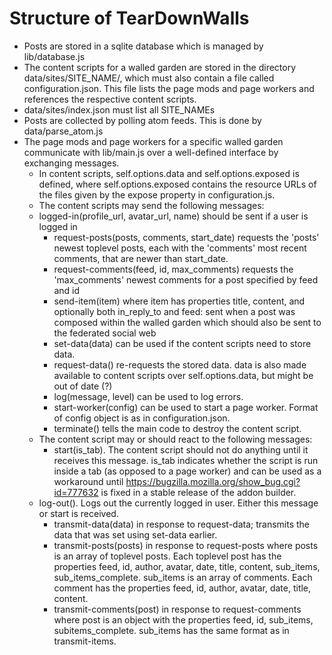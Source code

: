 Structure of TearDownWalls
==========================

* Posts are stored in a sqlite database which is managed by lib/database.js
* The content scripts for a walled garden are stored in the directory data/sites/SITE_NAME/, which must also contain a file called configuration.json. This file lists the page mods and page workers and references the respective content scripts.
* data/sites/index.json must list all SITE_NAMEs
* Posts are collected by polling atom feeds. This is done by data/parse_atom.js
* The page mods and page workers for a specific walled garden communicate with lib/main.js over a well-defined interface by exchanging messages.
    * In content scripts, self.options.data and self.options.exposed is defined, where self.options.exposed contains the resource URLs of the files given by the expose property in configuration.js.
    * The content scripts may send the following messages:
	* logged-in(profile_url, avatar_url, name) should be sent if a user is logged in
        * request-posts(posts, comments, start_date) requests the 'posts' newest toplevel posts, each with the 'comments' most recent comments, that are newer than start_date.
        * request-comments(feed, id, max_comments) requests the 'max_comments' newest comments for a post specified by feed and id
        * send-item(item) where item has properties title, content, and optionally both in_reply_to and feed: sent when a post was composed within the walled garden which should also be sent to the federated social web
        * set-data(data) can be used if the content scripts need to store data.
        * request-data() re-requests the stored data. data is also made available to content scripts over self.options.data, but might be out of date (?)
        * log(message, level) can be used to log errors.
        * start-worker(config) can be used to start a page worker. Format of config object is as in configuration.json.
        * terminate() tells the main code to destroy the content script.
    * The content script may or should react to the following messages:
        * start(is_tab). The content script should not do anything until it receives this message. is_tab indicates whether the script is run inside a tab (as opposed to a page worker) and can be used as a workaround until https://bugzilla.mozilla.org/show_bug.cgi?id=777632 is fixed in a stable release of the addon builder.
	* log-out(). Logs out the currently logged in user. Either this message or start is received.
        * transmit-data(data) in response to request-data; transmits the data that was set using set-data earlier.
        * transmit-posts(posts) in response to request-posts where posts is an array of toplevel posts. Each toplevel post has the properties feed, id, author, avatar, date, title, content, sub_items, sub_items_complete. sub_items is an array of comments. Each comment has the properties feed, id, author, avatar, date, title, content.
        * transmit-comments(post) in response to request-comments where post is an object with the properties feed, id, sub_items, subitems_complete. sub_items has the same format as in transmit-items.
